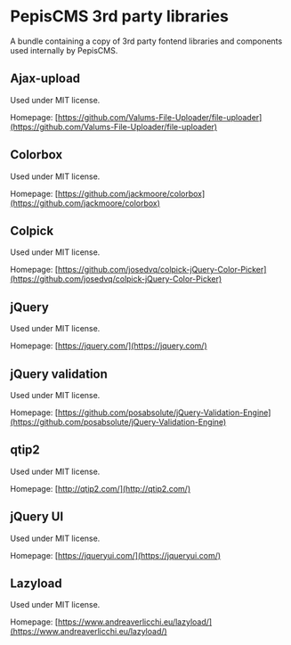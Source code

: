 # PepisCMS 3rd party libraries

A bundle containing a copy of 3rd party fontend libraries and components used internally by PepisCMS.

## Ajax-upload

Used under MIT license.

Homepage: [https://github.com/Valums-File-Uploader/file-uploader](https://github.com/Valums-File-Uploader/file-uploader)

## Colorbox

Used under MIT license.

Homepage: [https://github.com/jackmoore/colorbox](https://github.com/jackmoore/colorbox)

## Colpick

Used under MIT license.

Homepage: [https://github.com/josedvq/colpick-jQuery-Color-Picker](https://github.com/josedvq/colpick-jQuery-Color-Picker)

## jQuery

Used under MIT license.

Homepage: [https://jquery.com/](https://jquery.com/)

## jQuery validation

Used under MIT license.

Homepage: [https://github.com/posabsolute/jQuery-Validation-Engine](https://github.com/posabsolute/jQuery-Validation-Engine)

## qtip2

Used under MIT license.

Homepage: [http://qtip2.com/](http://qtip2.com/)

## jQuery UI

Used under MIT license.

Homepage: [https://jqueryui.com/](https://jqueryui.com/)

## Lazyload

Used under MIT license.

Homepage: [https://www.andreaverlicchi.eu/lazyload/](https://www.andreaverlicchi.eu/lazyload/)